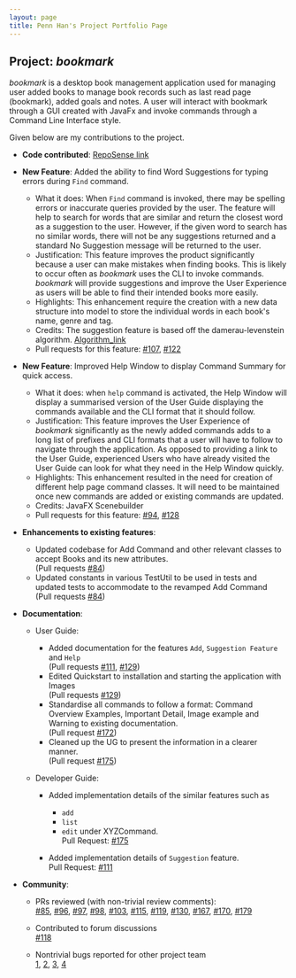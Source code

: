 ```yaml
---
layout: page
title: Penn Han's Project Portfolio Page
---
```


## Project: _bookmark_

_bookmark_ is a desktop book management application used for managing user added books to manage book records such as
last read page (bookmark), added goals and notes. A user will interact with bookmark through a GUI created with JavaFx and
invoke commands through a Command Line Interface style. 


Given below are my contributions to the project. 


* **Code contributed**: [RepoSense link](https://nus-cs2103-ay2021s1.github.io/tp-dashboard/#breakdown=true&search=F13&sort=groupTitle&sortWithin=title&since=2020-08-14&timeframe=commit&mergegroup=&groupSelect=groupByRepos&checkedFileTypes=docs~functional-code~test-code~other&tabOpen=true&tabType=authorship&tabAuthor=pennhanlee&tabRepo=AY2021S1-CS2103T-F13-2%2Ftp%5Bmaster%5D&authorshipIsMergeGroup=false&authorshipFileTypes=docs~functional-code~test-code~other) 


* **New Feature**: Added the ability to find Word Suggestions for typing errors during `Find` command.
  * What it does: When `Find` command is invoked, there may be spelling errors or inaccurate queries provided by the user. The feature will help to search for
  words that are similar and return the closest word as a suggestion to the user. However, if the given word to search has no similar words, there will not be
  any suggestions returned and a standard No Suggestion message will be returned to the user.
  * Justification: This feature improves the product significantly because a user can make mistakes when finding books. This is likely to occur often as _bookmark_ uses the CLI to invoke commands. 
  _bookmark_ will provide suggestions and improve the User Experience as users will be able to find their intended books more easily.
  * Highlights: This enhancement require the creation with a new data structure into model to store the individual words in each book's name, genre and tag. 
  * Credits: The suggestion feature is based off the damerau-levenstein algorithm. [Algorithm_link](https://github.com/KevinStern/software-and-algorithms/blob/master/src/main/java/blogspot/software_and_algorithms/stern_library/string/DamerauLevenshteinAlgorithm.java)
  * Pull requests for this feature: [#107](https://github.com/AY2021S1-CS2103T-F13-2/tp/pull/107), [#122](https://github.com/AY2021S1-CS2103T-F13-2/tp/pull/122) 
  

* **New Feature**: Improved Help Window to display Command Summary for quick access.
  * What it does: when `help` command is activated, the Help Window will display a summarised version of the User Guide displaying the 
  commands available and the CLI format that it should follow.
  * Justification: This feature improves the User Experience of _bookmark_ significantly as the newly added commands adds to a long list of
  prefixes and CLI formats that a user will have to follow to navigate through the application. As opposed to providing a link to the User Guide, 
  experienced Users who have already visited the User Guide can look for what they need in the Help Window quickly.
  * Highlights: This enhancement resulted in the need for creation of different help page command classes. It will need to be maintained once new commands are added or existing commands are updated.
  * Credits: JavaFX Scenebuilder
  * Pull requests for this feature: [#94](https://github.com/AY2021S1-CS2103T-F13-2/tp/pull/94), [#128](https://github.com/AY2021S1-CS2103T-F13-2/tp/pull/128) 
  

* **Enhancements to existing features**:
  * Updated codebase for Add Command and other relevant classes to accept Books and its new attributes. <br> (Pull requests [#84](https://github.com/AY2021S1-CS2103T-F13-2/tp/pull/84))
  * Updated constants in various TestUtil to be used in tests and updated tests to accommodate to the revamped Add Command <br> (Pull requests [#84](https://github.com/AY2021S1-CS2103T-F13-2/tp/pull/84)) 
  

* **Documentation**:
  * User Guide:
    * Added documentation for the features `Add`, `Suggestion Feature` and `Help` <br> (Pull requests [#111](https://github.com/AY2021S1-CS2103T-F13-2/tp/pull/111), [#129](https://github.com/AY2021S1-CS2103T-F13-2/tp/pull/129))
    * Edited Quickstart to installation and starting the application with Images <br> (Pull requests [#129](https://github.com/AY2021S1-CS2103T-F13-2/tp/pull/129))
    * Standardise all commands to follow a format: Command Overview Examples, Important Detail, Image example and Warning to existing documentation. <br> (Pull request [#172](https://github.com/AY2021S1-CS2103T-F13-2/tp/pull/172))
    * Cleaned up the UG to present the information in a clearer manner. <br> (Pull request [#175](https://github.com/AY2021S1-CS2103T-F13-2/tp/pull/175))
    
  * Developer Guide:
    * Added implementation details of the similar features such as
      * `add`
      * `list`
      * `edit` 
      under XYZCommand. <br> 
      Pull Request: [#175](https://github.com/AY2021S1-CS2103T-F13-2/tp/pull/175)
      
    * Added implementation details of `Suggestion` feature. <br> 
      Pull Request: [#111](https://github.com/AY2021S1-CS2103T-F13-2/tp/pull/111)


* **Community**:
  * PRs reviewed (with non-trivial review comments): <br> 
  [#85](https://github.com/AY2021S1-CS2103T-F13-2/tp/pull/85), [#96](https://github.com/AY2021S1-CS2103T-F13-2/tp/pull/96), 
  [#97](https://github.com/AY2021S1-CS2103T-F13-2/tp/pull/97), [#98](https://github.com/AY2021S1-CS2103T-F13-2/tp/pull/98),
  [#103](https://github.com/AY2021S1-CS2103T-F13-2/tp/pull/103), [#115](https://github.com/AY2021S1-CS2103T-F13-2/tp/pull/115),
  [#119](https://github.com/AY2021S1-CS2103T-F13-2/tp/pull/119), [#130](https://github.com/AY2021S1-CS2103T-F13-2/tp/pull/130),
  [#167](https://github.com/AY2021S1-CS2103T-F13-2/tp/pull/167), [#170](https://github.com/AY2021S1-CS2103T-F13-2/tp/pull/170),
  [#179](https://github.com/AY2021S1-CS2103T-F13-2/tp/pull/179) 
  
  
  * Contributed to forum discussions <br>
  [#118](https://github.com/nus-cs2103-AY2021S1/forum/issues/118) 
  
  * Nontrivial bugs reported for other project team <br> 
  [1](https://github.com/pennhanlee/ped/issues/8), [2](https://github.com/pennhanlee/ped/issues/7), [3](https://github.com/pennhanlee/ped/issues/6),
  [4](https://github.com/pennhanlee/ped/issues/5) 
  
